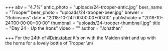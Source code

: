 +++
abv = "4.7%"
antic_photo = "uploads/24-trooper-antic.jpg"
beer_name = "Trooper"
beer_photo = "uploads/24-trooper-beer.jpg"
brewer = "Robinsons"
date = "2018-10-24T00:00:00+00:00"
publishdate = "2018-10-24T00:00:00+00:00"
thumbnail = "uploads/24-trooper-thumbnail.jpg"
title = "Day 24 - Up the Irons"
video = ""
author = "Jonathan"

+++
For the 24th of [#Drinktober](https://www.facebook.com/hashtag/drinktober?source=feed_text&epa=HASHTAG) it's on with the Maiden shirt and up with the horns for a lovely bottle of Trooper \\m/